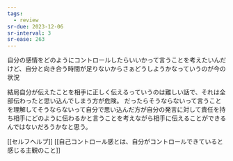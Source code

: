 ```yaml
---
tags:
  - review
sr-due: 2023-12-06
sr-interval: 3
sr-ease: 263
---
```



自分の感情をどのようにコントロールしたらいいかって言うことを考えたいんだけど、自分と向き合う時間が足りないからさぁどうしようかなっていうのが今の状況

結局自分が伝えたことを相手に正しく伝えるっていうのは難しい話で、それは全部伝わったと思い込んでしまう方が危険。
だったらそうならないって言うことを理解してそうならないって自分で思い込んだ方が自分の発言に対して責任を持ち相手にどのように伝わるかと言うことを考えながら相手に伝えることができるんではないだろうかなと思う。

[[セルフヘルプ]]
[[自己コントロール感とは、自分がコントロールできていると感じる主観のこと]]




